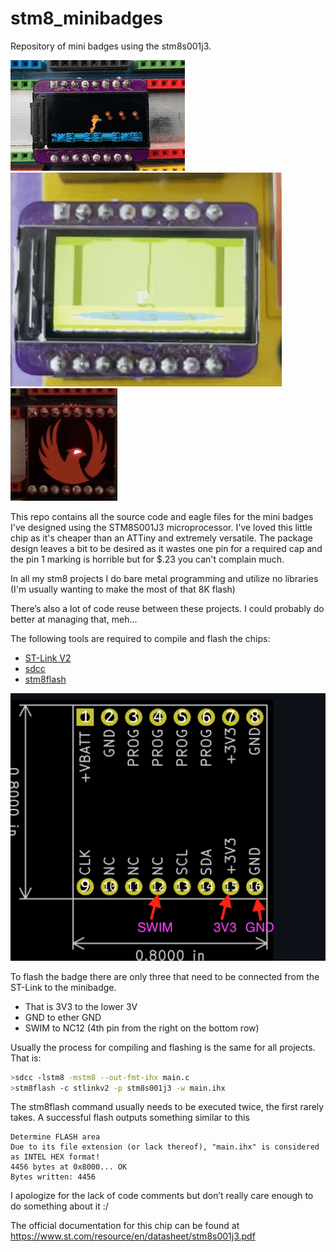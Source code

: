 # stm8_minibadges
Repository of mini badges using the stm8s001j3.

![Metroid](/Metroid/metroid.gif)
![Pitfall](/Pitfall/pitfall.gif)
![Phoenix](/Phoenix/s2.gif)

This repo contains all the source code and eagle files for the mini badges I've designed using the STM8S001J3 microprocessor. I've loved this little chip as it's cheaper than an ATTiny and extremely versatile. The package design leaves a bit to be desired as it wastes one pin for a required cap and the pin 1 marking is horrible but for $.23 you can't complain much.

In all my stm8 projects I do bare metal programming and utilize no libraries (I'm usually wanting to make the most of that 8K flash)

There’s also a lot of code reuse between these projects. I could probably do better at managing that, meh...

The following tools are required to compile and flash the chips:
* [ST-Link V2](http://www.ebay.com/sch/i.html?_from=R40&_trksid=p2050601.m570.l1313.TR0.TRC0.H0.Xstlink+v2.TRS0&_nkw=stlink+v2&_sacat=0)
* [sdcc](https://sourceforge.net/projects/sdcc/files/snapshot_builds/)
* [stm8flash](https://github.com/vdudouyt/stm8flash)

![Pinmap](/pins.png)

To flash the badge there are only three that need to be connected from the ST-Link to the minibadge. 
* That is 3V3 to the lower 3V
* GND to ether GND
* SWIM to NC12 (4th pin from the right on the bottom row)

Usually the process for compiling and flashing is the same for all projects. That is:

```bash
>sdcc -lstm8 -mstm8 --out-fmt-ihx main.c
>stm8flash -c stlinkv2 -p stm8s001j3 -w main.ihx
```

The stm8flash command usually needs to be executed twice, the first rarely takes.
A successful flash outputs something similar to this

```
Determine FLASH area
Due to its file extension (or lack thereof), "main.ihx" is considered as INTEL HEX format!
4456 bytes at 0x8000... OK
Bytes written: 4456
```


I apologize for the lack of code comments but don’t really care enough to do something about it :/

The official documentation for this chip can be found at https://www.st.com/resource/en/datasheet/stm8s001j3.pdf
